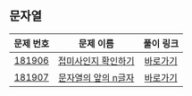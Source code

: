 ## 문자열

|        문제 번호         |        문제 이름         |        풀이 링크         |          
| :-----: | :-----: | :-----: |
| <a href="https://school.programmers.co.kr/learn/courses/30/lessons/181906" target="_blank">181906</a> | <a href="https://school.programmers.co.kr/learn/courses/30/lessons/181906" target="_blank">접미사인지 확인하기</a> | <a href="https://github.com/SSUHYUNKIM/Algorithm/blob/main/%EB%AC%B8%EC%9E%90%EC%97%B4/solution/Level0/181906.cpp">바로가기</a> |
| <a href="https://school.programmers.co.kr/learn/courses/30/lessons/181907" target="_blank">181907</a> | <a href="https://school.programmers.co.kr/learn/courses/30/lessons/181907" target="_blank">문자열의 앞의 n글자</a> | <a href="https://github.com/SSUHYUNKIM/Algorithm/blob/main/%EB%AC%B8%EC%9E%90%EC%97%B4/solution/Level0/181907.cpp">바로가기</a> |

